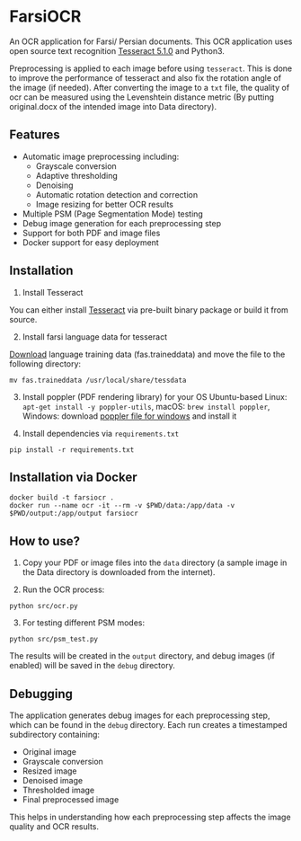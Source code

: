 # FarsiOCR
An OCR application for Farsi/ Persian documents.
This OCR application uses open source text recognition [Tesseract 5.1.0](https://github.com/tesseract-ocr/tessdoc) and Python3.

Preprocessing is applied to each image before using `tesseract`. This is done to improve the performance of tesseract and also fix the rotation angle of the image (if needed). After converting the image to a `txt` file, the quality of ocr can be measured using the Levenshtein distance metric (By putting original.docx of the intended image into Data directory). 

## Features
- Automatic image preprocessing including:
  - Grayscale conversion
  - Adaptive thresholding
  - Denoising
  - Automatic rotation detection and correction
  - Image resizing for better OCR results
- Multiple PSM (Page Segmentation Mode) testing
- Debug image generation for each preprocessing step
- Support for both PDF and image files
- Docker support for easy deployment

## Installation
1. Install Tesseract

You can either install [Tesseract](https://github.com/tesseract-ocr/tessdoc) via pre-built binary package or build it from source.

2. Install farsi language data for tesseract

[Download](https://github.com/tesseract-ocr/tessdata) language training data (fas.traineddata) and move the file to the following directory:
```shell script
mv fas.traineddata /usr/local/share/tessdata
```

3. Install poppler (PDF rendering library) for your OS
Ubuntu-based Linux: ```apt-get install -y poppler-utils```,
macOS: ```brew install poppler```,
Windows: download [poppler file for windows](https://blog.alivate.com.au/poppler-windows/) and install it

4. Install dependencies via `requirements.txt`
```shell script
pip install -r requirements.txt
```

## Installation via Docker
```shell script
docker build -t farsiocr .
docker run --name ocr -it --rm -v $PWD/data:/app/data -v $PWD/output:/app/output farsiocr
```

## How to use?
1. Copy your PDF or image files into the `data` directory (a sample image in the Data directory is downloaded from the internet). 

2. Run the OCR process:
```shell script
python src/ocr.py
```

3. For testing different PSM modes:
```shell script
python src/psm_test.py
```

The results will be created in the `output` directory, and debug images (if enabled) will be saved in the `debug` directory.

## Debugging
The application generates debug images for each preprocessing step, which can be found in the `debug` directory. Each run creates a timestamped subdirectory containing:
- Original image
- Grayscale conversion
- Resized image
- Denoised image
- Thresholded image
- Final preprocessed image

This helps in understanding how each preprocessing step affects the image quality and OCR results.